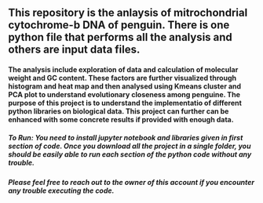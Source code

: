## This repository is the anlaysis of mitrochondrial cytochrome-b DNA of penguin. There is one python file that performs all the analysis and others are input data files.
#### The analysis include exploration of data and calculation of molecular weight and GC content. These factors are further visualized through histogram and heat map and then analysed using Kmeans cluster and PCA plot to understand evolutionary closeness among penguine. The purpose of this project is to understand the implementatio of different python libraries on biological data. This project can further can be enhanced with some concrete results if provided with enough data.
##### To Run: You need to install jupyter notebook and libraries given in first section of code. Once you download all the project in a single folder, you should be easily able to run each section of the python code without any trouble.
##### Please feel free to reach out to the owner of this account if you encounter any trouble executing the code.

